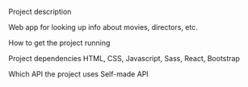 Project description

Web app for looking up info about movies, directors, etc.

How to get the project running

Project dependencies
HTML, CSS, Javascript, Sass, React, Bootstrap

Which API the project uses
Self-made API